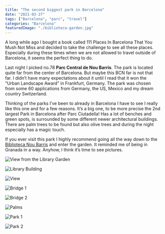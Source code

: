 ```yaml
---
title: "The second biggest park in Barcelona"
date: "2021-03-27"
tags: ["Barcelona", "parc", "travel"]
categories: "Barcelona"
featuredImage: "./biblioteca-garden.jpg"
---
```


A long while ago I bought a book called 111 Places In Barcelona That You Mush Not Miss and decided to take the challenge to see all these places. Especially during these times when we are not allowed to travel outside of Barcelona, it seems the perfect thing to do.

Last night I picked no.78 **Parc Central de Nou Barris**. The park is located quite far from the center of Barcelona. But maybe this BCN far is not that far. I didn’t have many expectations about it until I read that it won the “Urban Landscape Award” in Frankfurt, Germany. The park was chosen from some 60 applications from Germany, the US, Mexico and my dream country Switzerland.

Thinking of the parks I’ve been to already in Barcelona I have to see I really like this one and for a few reasons. It’s a big one, to be more precise the 2nd largest Park in Barcelona after Parc Ciutadella! Has a lot of benches and green spots, is surrounded by some different newer architectural buildings. There are palm trees to be found but also olive trees and during the night especially has a magic touch.

If you ever visit this park I highly recommend going all the way down to the [Biblioteca Nou Barris](https://goo.gl/maps/q4Hjq1U8iFnfkxsQA) and enter the garden. It reminded me of being in Granada in a way. Anyhow, I think it’s time to see pictures.

![View from the Library Garden](./biblioteca-garden.jpg)

![Library Building](./biblioteca.jpg)

![View](./view.jpg)

![Bridge 1](./bridge-1.jpg)

![Bridge 2](./bridge-2.jpg)

![Palms](./palms.jpg)

![Park 1](./parc-2.jpg)

![Park 2](./parc.jpg)
